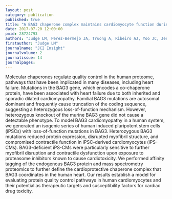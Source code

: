 ```yaml
---
layout: post
category: publication
published: true
title: "A BAG3 chaperone complex maintains cardiomyocyte function during proteotoxic stress."
date: 2017-07-20 12:00:00
pmid: 28724793
authors: "Judge LM, Perez-Bermejo JA, Truong A, Ribeiro AJ, Yoo JC, Jensen CL, Mandegar MA, Huebsch N, Kaake RM, So PL, Srivastava D, Pruitt BL, Krogan NJ, Conklin BR"
firstauthor: "Judge LM"
journalname: "JCI Insight"
journalvolume: 2
journalissue: 14
journalpages: 
---
```


Molecular chaperones regulate quality control in the human proteome, pathways that have been implicated in many diseases, including heart failure. Mutations in the BAG3 gene, which encodes a co-chaperone protein, have been associated with heart failure due to both inherited and sporadic dilated cardiomyopathy. Familial BAG3 mutations are autosomal dominant and frequently cause truncation of the coding sequence, suggesting a heterozygous loss-of-function mechanism. However, heterozygous knockout of the murine BAG3 gene did not cause a detectable phenotype. To model BAG3 cardiomyopathy in a human system, we generated an isogenic series of human induced pluripotent stem cells (iPSCs) with loss-of-function mutations in BAG3. Heterozygous BAG3 mutations reduced protein expression, disrupted myofibril structure, and compromised contractile function in iPSC-derived cardiomyocytes (iPS-CMs). BAG3-deficient iPS-CMs were particularly sensitive to further myofibril disruption and contractile dysfunction upon exposure to proteasome inhibitors known to cause cardiotoxicity. We performed affinity tagging of the endogenous BAG3 protein and mass spectrometry proteomics to further define the cardioprotective chaperone complex that BAG3 coordinates in the human heart. Our results establish a model for evaluating protein quality control pathways in human cardiomyocytes and their potential as therapeutic targets and susceptibility factors for cardiac drug toxicity.

